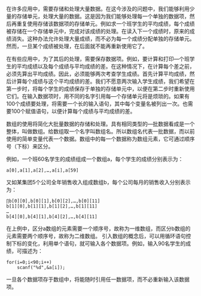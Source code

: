 在许多应用中，需要存储和处理大量数据。在这今涉及的问题中，我们能够利用少量的存储单元，处理大量的数据。这是因为我们能够处理每一个单独的数据项，然后再重复使用存储该数据项的存储单元。例如求一个班学生的平均成绩，每个成绩被存储在一个存储单元中，完成对该成绩的处理。在读入下一个成绩时，原来的成绩消失。这种办法允许处理大量成绩，而不必为每一个成绩分配单独的存储单元。然而，一旦某个成绩被处理，在后面就不能再重新使用它了。

在有些应用中，为了其后的处理，需要保存数据项。例如，要计算和打印—个班学生的平均成绩以及每个成绩与平均成绩的差。在这种情况下，在计算每个差之前，必须先算出平均成绩。因此，必须能够两次考查学生成绩。首先计算平均成绩，然后计算每个成绩与这个平均成绩的差。我们不愿意两次输入学生成绩，我们希望在第一步时，将每个学生的成绩保存于单独的存储单元中，以便在第二步时重新使用它们。在输入数据项时，用不同的名字引用每—个存储单元将是烦琐的。如果有100个成绩要处理，将需要一个长的输入语句，其中每个变量名被列出一次。也需要100个赋值语句，以便计算每个成绩与平均成绩的差。

数组的使用将简化大批量数据的存储和处理。具有相同类型的—批数据看成是一个整体，叫做数组。给数组取一个名字叫数组名。所以数组名代表一批数据，而以前使用的简单变量代表一个数据。数组中的每一个数据称为数组元素，它可通过顺序号（下标）来区分。

例如，一个班60名学生的成绩组成一个数组a，每个学生的成绩分别表示为：
```  
a[0],a[1],a[2],…,a[i],a[59]
```
又如某集团5个公司全年销售收入组成数组b，每个公司每月的销售收入分别表示为：
```  
∏b[0][0],b[0][1],b[0][2],…,b[0][11]
b[1][0],b[1][1],b[1][2],…,b[1][11]
…
b[4][0],b[4][1],b[4][2],…,b[4][11]
```

在上例中，区分a数组的元素需要一个顺序号，故称为一维数组，而区分b数组的元素需要两个顺序号，故称为二维数组。
引入数组的概念后，可以用循环语句控制下标的变化，利用单个语句，就可输入各个数据项。例如，输入90名学生的成绩，可描述为：
```  
for(i=0;i<90;i++)
	scanf("%d",&a[i]);
```

一旦各个数据项存于数组中，将能随时引用任一数据项，而不必重新输入该数据项。
